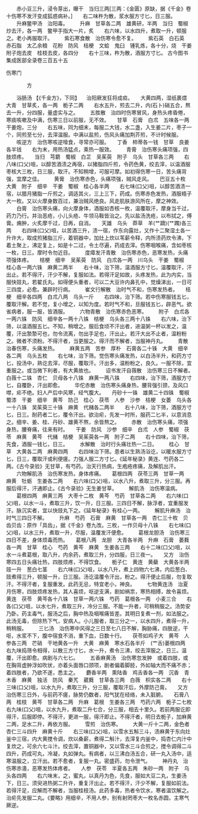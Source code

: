 <!-- { "loadSidebar": true } -->
　　赤小豆三升，浸令芽出，曝干　当归三两[三两：《金匮》原缺，据《千金》卷十伤寒不发汗变成狐惑病补。]　　右二味杵为散，浆水服方寸匕，日三服。
　　升麻鳖甲汤　治阳毒。
　　升麻　甘草各二两　雄黄研，半两　当归　蜀椒炒去汗，各一两　鳖甲手指大一片，炙　　右六味，以水四升，煮取一升，顿服之。老小再服取汗。
　　紫石寒食散　治伤寒令愈不复。
　　紫石英　白石英　赤石脂　太乙余粮　花粉　防风　桔梗　文蛤　鬼臼　锺乳炼，各十分，烧　干姜　附子炮去皮　桂枝去皮，各四分　　右十三味，杵为散，酒服方寸匕。
古今图书集成医部全录卷三百五十五

伤寒门

　　　　方

　　浴肠汤 【《千金方》，下同】 　治阳厥发狂将成疸。　　大黄四两，湿纸裹煨　大青　甘草炙，各一两　栀子二两　　右水五升，煎去二升，内(石卜)硝五合，熬去一升，分四服，量虚实与之。
　　五胜散　治四时伤寒冒风，身热头疼昏倦，寒痰咳嗽及中满，伤寒三日以前服，无不效。　　甘草　石膏　白朮　五味各一两　干姜炮，三分　　右五味，同为细末，每服二大钱，水二盏，入生姜二片，枣子一个，同煎至七分，去滓温服。中满以盐煎，伤风头痛加荆芥煎，不计时候服。
　　咳逆方　治伤寒咳逆噎食，寻常亦可服。　　丁香　柿蒂各一钱　甘草　良姜各半钱　　右为末，用热汤猛点，乘热一服效。
　　青膏　治伤寒头痛项强，四肢烦疼。　　当归　芎藭　蜀椒　白芷　吴茱萸　附子　乌头　甘草各三两　　右八味(口父)咀，以醇苦酒渍之再宿，以猪脂四斤煎，令药色黄，绞去滓，以温酒服枣核大三枚，日三服，取汗。不知稍增，可服可摩。如初得伤寒一日，苦头痛背强，宜摩之佳。
　　黄膏　治伤寒赤色，头痛项强，贼风走风。　　巴豆五十枚　大黄　附子　细辛　干姜　蜀椒　桂心各半两　　右七味(口父)咀，以醇苦酒渍一宿，以腊月猪脂一斤煎之，调适其火，三上三下，药成。伤寒赤色发热，酒服梧子大一枚。又以火摩身数百过，兼治贼风绝良。风走肌肤游风所在，摩之神效。
　　白膏　治伤寒头痛，向火摩身体，酒服如杏核一枚，温覆取汗，摩身当千过，药力乃行。并治恶疮，小儿头疮、牛领马鞍皆治之。先以盐汤洗疮，以布拭之，傅膏。痈肿，火炙摩千过，日再，自消。　　天雄　乌头　莽草　羊(艹蹢)(艹躅)各三两　　右四味(口父)咀，以苦酒三升，渍一宿，作东向露灶，又作十二聚湿土各一升许大，取成煎猪脂三斤，着铜器中，加灶上炊以苇薪令释，内所渍药炊令沸，下着土聚上，沸定复上，如是十二过，令土尽遍，药成去滓。伤寒咽喉痛，含如枣核一枚，日三。摩时令勿近目。
　　度瘴发汗青散　治伤寒赤色，恶寒发热，头痛项强体疼。　　桔梗　细辛　吴茱萸　防风　白朮各一两　川乌头　干姜　蜀椒　桂心各一两六铢　麻黄二两半　　右十味，治下筛，温酒服方寸匕，温覆取汗，汗出止。若不得汗，汗少不解，复服如法。若得汗足如故，头疼发热，此为内实，当服快豉丸，若翟氏丸。如得便头重者，可以二大豆许内鼻孔中，觉燥涕出，一日可三四度，必愈。兼辟时行病。
　　崔文行解散　治时气不和，伤寒发热者。　　桔梗　细辛各四两　白朮八两　乌头一斤　　右四味，治下筛。若中伤寒服钱五匕，覆取汗解。若不觉，复小增之，以知为度。若时气不和，旦服钱五匕，辟恶气。欲省病者，服一服，皆酒服。
　　六物青散　治伤寒赤色恶寒。
　　附子　白朮各一两六铢　防风　细辛各一两十八铢　桔梗　乌头各三两十八铢　　右六味，治下筛，以温酒服五匕。不知，稍增之。服后食顷不汗出者，进温粥一杯以发之，温覆，汗出漐漐可也，勿令流离，勿出手足也，汗出止。若汗大出不止者，温粉粉之。微者不须粉。不得汗者，当更服之。得汗而不解者，当服神丹丸。
　　青散　治春伤寒，头痛发热。
　　麻黄五两　苦参　厚朴　石膏各二十铢　大黄　细辛各二两　乌头五枚　　右七味，治下筛。觉伤寒头痛发热，以白汤半升，和药方寸匕，投汤中，熟讫去滓，尽服，覆取汗。汗出多，温粉粉之，良久。一服不除，宜重服之。或当微下利者，有大黄故也。
　　诏书发汗自薇散　治伤寒三日不解者。　　白薇十二铢　杏仁　贝母各十八铢　麻黄一两八铢　　右四味，治下筛，酒服方寸匕，自覆卧，汗出即愈。
　　华佗赤散　治伤寒头痛身热，腰背强引颈，及风口噤，疟不绝。妇人产后中风寒，经气腹大。　　丹砂十一铢　雄黄二十四铢　蜀椒　蜀漆　干姜　细辛　黄芩　防己　桂心　茯苓　人参　沙参　桔梗　女萎　乌头各一十八铢　吴茱萸三十铢　麻黄　代赭各二两半　　右十八味，治下筛，酒服方寸匕，日三。耐药者二匕，覆令汗出。欲治疟，先发一时所，服药二匕半，以意消息之。细辛、姜、桂、丹砂、雄黄不熬，余皆熬之。
　　赤散　治伤寒头痛，项强身热，腰脊痛，往来有时。　　干姜　防风　沙参　细辛　白朮　人参　蜀椒　茯苓　麻黄　黄芩　代赭　桔梗　吴茱萸各一两　附子二两　　右十四味，治下筛，先食，酒服一钱匕，日三。
　　水解散　治时行头痛壮热一二日。
　　桂心　甘草　大黄各二两　麻黄四两　　右四味治下筛。患者以生熟汤浴讫，以暖水服方寸匕，日三，覆取汗或利便瘥。力强人服二方寸匕。《延年秘录》黄连、芍药各二两。《古今录验》无甘草，有芍药。治天行热病，生疱疮疼痛，及解肌出汗。
　　六物解肌汤　治伤寒发热，身体疼痛。　　葛根四两　茯苓三两　甘草一两　麻黄　牡蛎　生姜各二两　　右六味(口父)咀，以水八升，煮取三升，分三服。再服后得汗，汗通即止。《古今录验》无生姜甘草。
　　解肌汤　治伤寒温病。
　　葛根四两　麻黄三两　大枣十二枚　黄芩　芍药　甘草各二两　　右六味(口父)咀，以水一斗，煮取三升，饮一升，日三服。三四日不解，脉浮者，宜重服发汗。脉沉实者，宜以快豉丸下之。《延年秘录》有桂心一两。
　　解肌升麻汤　治时气三四日不解。
　　升麻　芍药　石膏　麻黄　甘草各一两　杏仁三十枚　贝齿贝齿：原作「具齿」，据《千金》卷九改。三枚，一作贝母十八铢　　右七味(口父)咀，以水三升，煮取一升，尽服，温覆发汗便愈。
　　葛根龙胆汤　治伤寒三四日不差，身体烦毒而热。　　葛根八两　龙胆　大青各半两　升麻　石膏　萎蕤各一两　甘草　桂心　芍药　黄芩　麻黄　生姜各三两　　右十二味(口父)咀，以水一斗煮葛根，取八升，内余药，煮取三升，分四服，日三夜一。　　又方　治伤寒四五日头痛壮热，四肢烦疼，不得饮食。　　栀子仁　黄连　黄蘗　大黄各半两　豉一升　葱白七茎　　右六味(口父)咀，以水八升，煮上四物六七沸，内后葱白、豉煮得三升，顿服一升，日三服。汤讫温覆令汗出，粉之。得汗便止后服，勿复取汗。不得汗者，复服重发。此药无忌，特宜老小，神良。
　　七物黄连汤　治夏月伤寒，四肢烦疼发热，其人喜烦，呕逆支满，剧如祸祟，寒热相搏，故令喜烦。　　黄连　茯苓　黄芩各十八铢　甘草一两六铢　芍药　葛根各一两　小麦三合　　右各(口父)咀，以水七升，煮取三升，冷分三服。不能一升者，可稍稍服之。汤势安乃卧。药主毒气，服汤之后，胸中热及咽喉痛皆差。其明日复煮一剂，如法服之。此汤无毒，但除热下气，安病人。小儿服者，取三分之一，以水四升，煮得一升，稍稍服。
　　三匕汤　治伤寒中风得之三日至七八日不解，胸胁痛，四肢逆，干呕，水浆不下，腹中宿食不消，重下血，日数十行。　　茯苓如鸡子大　黄芩　人参各三两　芒硝　干地黄各一升　大黄　麻黄　寒水石各半斤　(艹舌)蒌根四两　　右九味捣筛令相得，以散三方寸匕，水一升，煮令三沸，绞去滓服之，日三。温覆，汗出即愈。病剧与六七匕。
　　五香麻黄汤　治伤寒忽发肿　或着四肢，或在胸背虚肿浮如吹状，亦着头面唇口颈项，剧者偏着脚胫，外如轴大而不痛不赤；着四肢者，乃欲不遂，悉主之。　　麝香半两　熏陆香　鸡舌香各一两　沉香　青木香　麻黄　独活　防风　秦艽　葳蕤　甘草各三两　白薇　枳实各二两　　右十三味(口父)咀，以水九升，煮取三升，分三服，覆取汗后，外摩防己膏。　　又方　治伤寒三日外，与前药不瘥，脉势仍数者，阳气犹在经络，未入脏腑。　　石膏八两　桂枝　黄芩　甘草各二两　升麻　葛根　生姜各三两　芍药六两　栀子二七枚　　右九味(口父)咀，以水九升，煮取二升七合，分三服，相去十里久。若前两服讫即得汗，后服即停。不得汗，更进一服，得汗即止。不得汗者，明日去栀子，加麻黄二两，足水二升，再依方服。
　　雪煎　治伤寒。
　　大黄一斤十二两，金色者　杏仁三斗四升　麻黄十斤　　右三味(口父)咀，以雪水五斛三斗，渍麻黄于东向灶釜中三宿，内大黄搅令调，炊以桑薪，煮得二斛汁，去滓复内釜中，捣杏仁内汁中复炊之，可余六七斗汁。绞去滓，置铜器中，又以雪水三斗合煎之，搅令调得二斗四升，药成可丸，冷凝，丸如弹丸。有病者，以三沸白汤五合，研一丸入汤中，适寒温服之，立汗出。若不愈者，复服一丸。密盛药，勿令泄气。
　　神丹丸　治伤寒赤濇，恶寒发热体疼者。　　人参　茯苓　半夏各五两　朱砂一两　附子　乌头各四两　　右六味末，之，蜜丸，以真丹为色，先食，服如大豆二丸，生姜汤下，日三。须臾进热粥二升许，重复汗出止。若不得汗，汗少不解，复服如前法。若得汗足，应解而不解者，当服桂枝汤。此药多毒，热者令饮水，寒者温饮解之。治疟先发服二丸。《要略》用细辛，不用人参，别有射罔枣大一枚名赤圆，主寒气厥逆。
